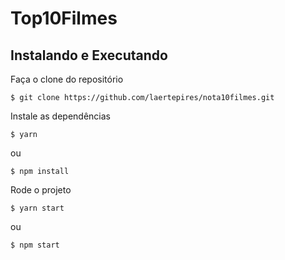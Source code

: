 # Top10Filmes




## Instalando e Executando
Faça o clone do repositório

```
$ git clone https://github.com/laertepires/nota10filmes.git
```

Instale as dependências

```
$ yarn
```
ou 

```
$ npm install
```

Rode o projeto

```
$ yarn start
```

ou 

```
$ npm start

```
